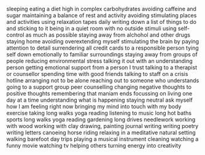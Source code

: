 sleeping
eating a diet high in complex carbohydrates
avoiding caffeine and sugar
maintaining a balance of rest and activity
avoiding stimulating places and activities
using relaxation tapes daily
writing down a list of things to do and sticking to it
being in a quiet room with no outside stimuli
using self-control as much as possible
staying away from alchohol and other drugs
staying home
avoiding overextending myself
stimulating the brain by paying attention to detail
surrendering all credit cards to a responsible person
tying self down emotionally to familiar surroundings
staying away from groups of people
reducing environmental stress
talking it out with an understanding person
getting emotional support from a person I trust
talking to a therapist or counsellor
spending time with good friends
talking to staff on a crisis hotline
arranging not to be alone
reaching out to someone who understands
going to a support group
peer counselling
changing negative thoughts to positive thoughts
remembering that maniam ends
focussing on living one day at a time
understanding what is happening
staying neutral
ask myself how I am feeling right now
bringing my mind into touch with my body
exercise
taking long walks
yoga
reading
listening to music
long hot baths
sports
long walks
yoga
reading
gardening
long drives
needlework
working with wood
working with clay
drawing, painting
journal writing
writing poetry
writing letters
canoeing
horse riding
relaxing in a meditative natural setting
walking barefoot
day trips
playing a musical instrument
cleaning
watching a funny movie
watching tv
helping others
turning energy into creativity


